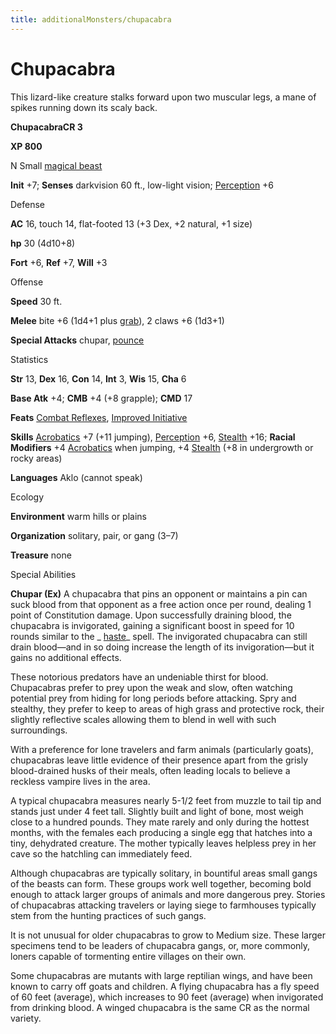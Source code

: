 ```yaml
---
title: additionalMonsters/chupacabra
---
```

# Chupacabra

This lizard-like creature stalks forward upon two muscular legs, a mane of spikes running down its scaly back.

**ChupacabraCR 3**

**XP 800**

N Small [magical beast](monsters/creatureTypes#_magical-beast)

**Init** +7; **Senses** darkvision 60 ft., low-light vision; [Perception](additionalMonsters/../skills/perception#_perception) +6

Defense

**AC** 16, touch 14, flat-footed 13 (+3 Dex, +2 natural, +1 size)

**hp** 30 (4d10+8)

**Fort** +6, **Ref** +7, **Will** +3

Offense

**Speed** 30 ft.

**Melee** bite +6 (1d4+1 plus [grab](monsters/universalMonsterRules#_grab)), 2 claws +6 (1d3+1)

**Special Attacks** chupar, [pounce](monsters/universalMonsterRules#_pounce)

Statistics

**Str** 13, **Dex** 16, **Con** 14, **Int** 3, **Wis** 15, **Cha** 6

**Base Atk** +4; **CMB** +4 (+8 grapple); **CMD** 17

**Feats** [Combat Reflexes](additionalMonsters/../feats#_combat-reflexes), [Improved Initiative](additionalMonsters/../feats#_improved-initiative)

**Skills** [Acrobatics](additionalMonsters/../skills/acrobatics#_acrobatics) +7 (+11 jumping), [Perception](additionalMonsters/../skills/perception#_perception) +6, [Stealth](additionalMonsters/../skills/stealth#_stealth) +16; **Racial Modifiers** +4 [Acrobatics](additionalMonsters/../skills/acrobatics#_acrobatics) when jumping, +4 [Stealth](additionalMonsters/../skills/stealth#_stealth) (+8 in undergrowth or rocky areas)

**Languages** Aklo (cannot speak)

Ecology

**Environment** warm hills or plains

**Organization** solitary, pair, or gang (3–7)

**Treasure** none

Special Abilities

**Chupar (Ex)** A chupacabra that pins an opponent or maintains a pin can suck blood from that opponent as a free action once per round, dealing 1 point of Constitution damage. Upon successfully draining blood, the chupacabra is invigorated, gaining a significant boost in speed for 10 rounds similar to the _ [haste](additionalMonsters/../spells/haste#_haste)_ spell. The invigorated chupacabra can still drain blood—and in so doing increase the length of its invigoration—but it gains no additional effects.

These notorious predators have an undeniable thirst for blood. Chupacabras prefer to prey upon the weak and slow, often watching potential prey from hiding for long periods before attacking. Spry and stealthy, they prefer to keep to areas of high grass and protective rock, their slightly reflective scales allowing them to blend in well with such surroundings.

With a preference for lone travelers and farm animals (particularly goats), chupacabras leave little evidence of their presence apart from the grisly blood-drained husks of their meals, often leading locals to believe a reckless vampire lives in the area.

A typical chupacabra measures nearly 5-1/2 feet from muzzle to tail tip and stands just under 4 feet tall. Slightly built and light of bone, most weigh close to a hundred pounds. They mate rarely and only during the hottest months, with the females each producing a single egg that hatches into a tiny, dehydrated creature. The mother typically leaves helpless prey in her cave so the hatchling can immediately feed.

Although chupacabras are typically solitary, in bountiful areas small gangs of the beasts can form. These groups work well together, becoming bold enough to attack larger groups of animals and more dangerous prey. Stories of chupacabras attacking travelers or laying siege to farmhouses typically stem from the hunting practices of such gangs.

It is not unusual for older chupacabras to grow to Medium size. These larger specimens tend to be leaders of chupacabra gangs, or, more commonly, loners capable of tormenting entire villages on their own.

Some chupacabras are mutants with large reptilian wings, and have been known to carry off goats and children. A flying chupacabra has a fly speed of 60 feet (average), which increases to 90 feet (average) when invigorated from drinking blood. A winged chupacabra is the same CR as the normal variety.

